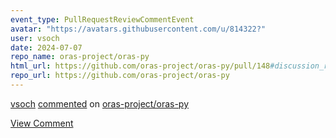 ```yaml
---
event_type: PullRequestReviewCommentEvent
avatar: "https://avatars.githubusercontent.com/u/814322?"
user: vsoch
date: 2024-07-07
repo_name: oras-project/oras-py
html_url: https://github.com/oras-project/oras-py/pull/148#discussion_r1667692419
repo_url: https://github.com/oras-project/oras-py
---
```


<a href='https://github.com/vsoch' target='_blank'>vsoch</a> <a href='https://github.com/oras-project/oras-py/pull/148#discussion_r1667692419' target='_blank'>commented</a> on <a href='https://github.com/oras-project/oras-py' target='_blank'>oras-project/oras-py</a>

<a href='https://github.com/oras-project/oras-py/pull/148#discussion_r1667692419' target='_blank'>View Comment</a>